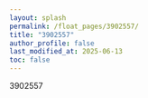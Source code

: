 ```yaml
---
layout: splash
permalink: /float_pages/3902557/
title: "3902557"
author_profile: false
last_modified_at: 2025-06-13
toc: false
---
```

 
3902557

